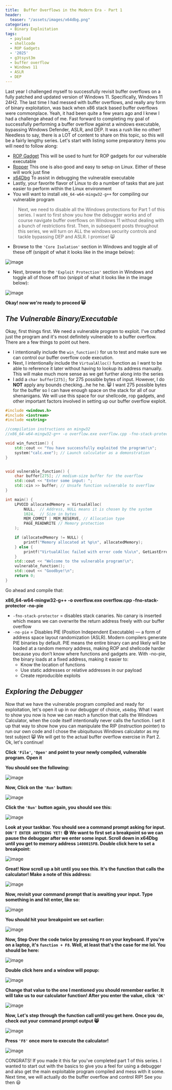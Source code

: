 ```yaml
---
title:  Buffer Overflows in the Modern Era - Part 1
header:
  teaser: "/assets/images/x64dbg.png"
categories:
  - Binary Exploitation
tags:
  - payload
  - shellcode
  - ROP Gadgets
  - '2025'
  - g3tsyst3m
  - buffer overflow
  - Windows 11
  - ASLR
  - DEP
---
```


Last year I challenged myself to successfully revisit buffer overflows on a fully patched and updated version of Windows 11.  Specifically, Windows 11 24H2.  The last time I had messed with buffer overflows, and really any form of binary exploitation, was back when x86 stack based buffer overflows were commonplace.  Yeah, it had been quite a few years ago and I knew I had a challenge ahead of me.  Fast forward to completing my goal of successfully performing a buffer overflow against a windows executable, bypassing Windows Defender, ASLR, and DEP.  It was a rush like no other!  Needless to say, there is a LOT of content to share on this topic, so this will be a fairly lengthy series.  Let's start with listing some preparatory items you will need to follow along:

- [ROP Gadget](https://github.com/JonathanSalwan/ROPgadget) This will be used to hunt for ROP gadgets for our vulnerable executable
- [Ropper](https://github.com/sashs/Ropper) This one is also good and easy to setup on Linux.  Either of these will work just fine
- [x64Dbg](https://x64dbg.com/) To assist in debugging the vulnerable executable
- Lastly, your favorite flavor of Linux to do a number of tasks that are just easier to perform within the Linux environment
- You will want to install `x86_64-w64-mingw32-g++` for compiling our vulnerable program

> Next, we need to disable all the Windows protections for Part 1 of this series.  I want to first show you how the debugger works and of course navigate buffer overflows on Windows 11 without dealing with a bunch of restrictions first.  Then, in subsequent posts throughout this series, we will turn on ALL the windows security controls and tackle bypassing DEP and ASLR.  I promise!  😸

- Browse to the `'Core Isolation'` section in Windows and toggle all of these off (snippit of what it looks like in the image below):

![image](https://github.com/user-attachments/assets/1d1348c4-da35-41c6-918d-cc120a8dc1b0)

- Next, browse to the `'Exploit Protection'` section in Windows and toggle all of those off too (snippit of what it looks like in the image below):

![image](https://github.com/user-attachments/assets/0339682d-c06a-4e21-abbc-fa1cb23822f1)

**Okay!  now we're ready to proceed 😺**

***The Vulnerable Binary/Executable***
-

Okay, first things first.  We need a vulnerable program to exploit.  I've crafted just the program and it's most definitely vulnerable to a buffer overflow.  There are a few things to point out here.  

- I intentionally include the `win_function()` for us to test and make sure we can control our buffer overflow code execution.
- Next, I intentionally include the `VirtualAlloc()` function as I want to be able to reference it later without having to lookup its address manually.  This will make much more sense as we get further along into the series
- I add a `char buffer[275];` for 275 possible bytes of input.  However, I do **NOT** apply any bounds checking...he he he. 😸  I want 275 possible bytes for the buffer so I can have enough space on the stack for all of our shenanigans.  We will use this space for our shellcode, rop gadgets, and other important factors involved in setting up our buffer overflow exploit.

```cpp
#include <windows.h>
#include <iostream>
#include <cstring>

//compilation instructions on mingw32
//x86_64-w64-mingw32-g++ -o overflow.exe overflow.cpp -fno-stack-protector -no-pie

void win_function() {
    std::cout << "You have successfully exploited the program!\n";
    system("calc.exe"); // Launch calculator as a demonstration
}


void vulnerable_function() {
    char buffer[275]; // medium-size buffer for the overflow
    std::cout << "Enter some input: ";
    std::cin >> buffer; // Unsafe function vulnerable to overflow
}

int main() {
    LPVOID allocatedMemory = VirtualAlloc(
        NULL,  // Address, NULL means it is chosen by the system
        1024,  // Size in bytes
        MEM_COMMIT | MEM_RESERVE, // Allocation type
        PAGE_READWRITE // Memory protection
    );

    if (allocatedMemory != NULL) {
        printf("Memory allocated at %p\n", allocatedMemory);
    } else {
        printf("VirtualAlloc failed with error code %lu\n", GetLastError());
    }
    std::cout << "Welcome to the vulnerable program!\n";
    vulnerable_function();
    std::cout << "Goodbye!\n";
    return 0;
}
```

Go ahead and compile that:

**x86_64-w64-mingw32-g++ -o overflow.exe overflow.cpp -fno-stack-protector -no-pie**

- `-fno-stack-protector` = disables stack canaries.  No canary is inserted which means we can overwrite the return address freely with our buffer overflow
- `-no-pie` = Disables PIE (Position Independent Executable) — a form of address space layout randomization (ASLR).  Modern compilers generate PIE binaries by default. PIE means the entire binary can and likely will be loaded at a random memory address, making ROP and shellcode harder because you don’t know where functions and gadgets are.  With -no-pie, the binary loads at a fixed address, making it easier to:
    - Know the location of functions
    - Use static addresses or relative addresses in our payload
    - Create reproducible exploits

***Exploring the Debugger***
-

Now that we have the vulnerable program compiled and ready for exploitation, let's open it up in our debugger of choice, `x64dbg`.  What I want to show you now is how we can reach a function that calls the Windows Calculator, when the code itself intentionally never calls the function.  I set it up that way to show how you can manipulate the RIP (instruction pointer) to run our own code and I chose the ubiquituous Windows calculator as my test subject 😸  We will get to the actual buffer overflow exercise in Part 2.  Ok, let's continue!

**Click `'File'`, `'Open'` and point to your newly compiled, vulnerable program.  Open it**

**You should see the following:**

![image](https://github.com/user-attachments/assets/5bf0c902-e6fa-47a9-ab9f-e2bf82b5ce82)

**Now, Click on the `'Run'` button:**

![image](https://github.com/user-attachments/assets/b4c2ba2f-4ac7-4174-bdf1-f79cbec21ba1)

**Click the `'Run'` button again, you should see this:**

![image](https://github.com/user-attachments/assets/2a2099d0-475e-4fbf-91ac-8ed3f286b9fa)

**Look at your taskbar.  You should see a command prompt asking for input.  `DON'T ENTER ANYTHING YET!` 😄  We want to first set a breakpoint so we can pause the debugger after we enter some input.  Scroll down in x64Dbg until you get to memory address `1400015FB`.  Double click here to set a breakpoint:**

![image](https://github.com/user-attachments/assets/aff5383f-9796-4492-a311-ed65712adef5)

**Great!  Now scroll up a bit until you see this.  It's the function that calls the calculator!  Make a note of this address:**

![image](https://github.com/user-attachments/assets/fe91bcce-758c-4422-8265-9a007f9920cb)

**Now, revisit your command prompt that is awaiting your input.  Type something in and hit enter, like so:**

![image](https://github.com/user-attachments/assets/d292d0a2-910d-4770-a601-748ff3e496a4)

**You should hit your breakpoint we set earlier:**

![image](https://github.com/user-attachments/assets/c4cc0412-c218-463d-ab4d-f61895cadb02)

**Now, Step Over the code twice by pressing `F8` on your keyboard.  If you're on a laptop, it's `function + F8`.  Well, at least that's the case for me lol.  You should be here:**

![image](https://github.com/user-attachments/assets/7d365040-62e8-4602-a86c-e7b70e7ab619)

**Double click here and a window will popup:**

![image](https://github.com/user-attachments/assets/305062bd-d317-4dd9-8db7-df75b63e0a52)

**Change that value to the one I mentioned you should remember earlier.  It will take us to our calculator function!  After you enter the value, click `'OK'`**

![image](https://github.com/user-attachments/assets/51e0825b-aec5-4e2c-a0b1-7340e217d73b)

**Now, Let's step through the function call until you get here.  Once you do, check out your command prompt output 😸**

![image](https://github.com/user-attachments/assets/84b74f61-e653-435e-a429-5076b3711ee4)

**Press `'F8'` once more to execute the calculator!**

![image](https://github.com/user-attachments/assets/a6608b50-b292-495d-836d-ae86be085dd4)

CONGRATS!  If you made it this far you've completed part 1 of this series.  I wanted to start out with the basics to give you a feel for using a debugger and also get the main exploitable program compiled and mess with it some.  Next time, we will actually do the buffer overflow and control RIP!  See you then 😃
